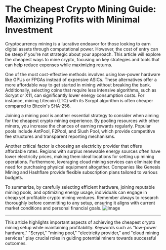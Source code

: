 # The Cheapest Crypto Mining Guide: Maximizing Profits with Minimal Investment

Cryptocurrency mining is a lucrative endeavor for those looking to earn digital assets through computational power. However, the cost of entry can be steep if you're not strategic about your approach. This article will explore the cheapest ways to mine crypto, focusing on key strategies and tools that can help reduce expenses while maximizing returns.

One of the most cost-effective methods involves using low-power hardware like GPUs or FPGAs instead of expensive ASICs. These alternatives offer a more affordable way to get started in mining without breaking the bank. Additionally, selecting coins that require less intensive algorithms, such as Scrypt or X11, can significantly lower energy consumption costs. For instance, mining Litecoin (LTC) with its Scrypt algorithm is often cheaper compared to Bitcoin's SHA-256.

Joining a mining pool is another essential strategy to consider when aiming for the cheapest crypto mining experience. By pooling resources with other miners, you increase the chances of earning rewards regularly. Popular pools include AntPool, F2Pool, and Slush Pool, which provide competitive fee structures and transparent reporting mechanisms.

Another critical factor is choosing an electricity provider that offers affordable rates. Regions with surplus renewable energy sources often have lower electricity prices, making them ideal locations for setting up mining operations. Furthermore, leveraging cloud mining services can eliminate the need for purchasing physical equipment altogether. Companies like Genesis Mining and Hashflare provide flexible subscription plans tailored to various budgets.

To summarize, by carefully selecting efficient hardware, joining reputable mining pools, and optimizing energy usage, individuals can engage in cheap yet profitable crypto mining ventures. Remember always to research thoroughly before committing to any setup, ensuring it aligns with current market conditions and personal financial goals. ![Image](https://github.com/user-attachments/assets/b6e7b7a2-655e-4d44-8baa-20c566a3cb65)

---

This article highlights important aspects of achieving the cheapest crypto mining setup while maintaining profitability. Keywords such as "low-power hardware," "Scrypt," "mining pool," "electricity provider," and "cloud mining services" play crucial roles in guiding potential miners towards successful outcomes.
